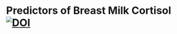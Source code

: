 # Predictors of Breast Milk Cortisol [![DOI](https://zenodo.org/badge/DOI/10.5281/zenodo.6586667.svg)](https://doi.org/10.5281/zenodo.6586667)

